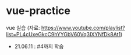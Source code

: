 # vue-practice
vue 실습 (자료: https://www.youtube.com/playlist?list=PL4cUxeGkcC9hYYGbV60Vq3IXYNfDk8At1)

- 21.06.11 : #4까지 학습